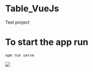 # Table_VueJs
Test project


# To start the app run 

  `npm run serve`

![](https://github.com/KamilLatipov/{Table_vueJs/raw/master/src/assets/img/image.png)
